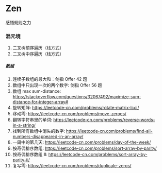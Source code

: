 # Zen
感悟规则之力



### 混元境



1. 二叉树前序遍历（栈方式）
2. 二叉树中序遍历（栈方式）

##### 数组

1. 连续子数组的最大和：剑指 Offer 42 题
2. 数组中只出现一次的两个数字: 剑指 Offer 56 题
3. 数组 max sum-distance: https://stackoverflow.com/questions/32067492/maximize-sum-distance-for-integer-array#
4. 旋转矩阵: https://leetcode-cn.com/problems/rotate-matrix-lcci/
5. 移动零: https://leetcode-cn.com/problems/move-zeroes/
6. 翻转字符串里的单词: https://leetcode-cn.com/problems/reverse-words-in-a-string/
7. 找到所有数组中消失的数字: https://leetcode-cn.com/problems/find-all-numbers-disappeared-in-an-array/
8. 一周中的第几天: https://leetcode-cn.com/problems/day-of-the-week/
9. 按奇偶排序数组: https://leetcode-cn.com/problems/sort-array-by-parity/
10. 按奇偶排序数组 II: https://leetcode-cn.com/problems/sort-array-by-parity-ii/
11. 复写零: https://leetcode-cn.com/problems/duplicate-zeros/
